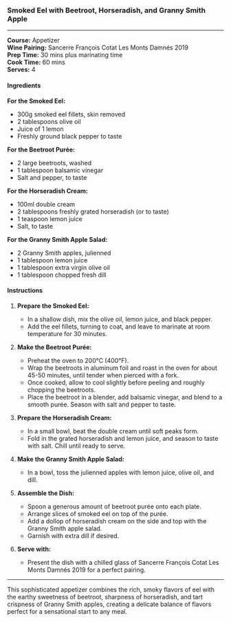 ### Smoked Eel with Beetroot, Horseradish, and Granny Smith Apple

---
**Course:** Appetizer  
**Wine Pairing:** Sancerre François Cotat Les Monts Damnés 2019  
**Prep Time:** 30 mins plus marinating time  
**Cook Time:** 60 mins  
**Serves:** 4

#### Ingredients

**For the Smoked Eel:**
- 300g smoked eel fillets, skin removed
- 2 tablespoons olive oil
- Juice of 1 lemon
- Freshly ground black pepper to taste

**For the Beetroot Purée:**
- 2 large beetroots, washed
- 1 tablespoon balsamic vinegar
- Salt and pepper, to taste

**For the Horseradish Cream:**
- 100ml double cream
- 2 tablespoons freshly grated horseradish (or to taste)
- 1 teaspoon lemon juice
- Salt, to taste

**For the Granny Smith Apple Salad:**
- 2 Granny Smith apples, julienned
- 1 tablespoon lemon juice
- 1 tablespoon extra virgin olive oil
- 1 tablespoon chopped fresh dill

#### Instructions

1. **Prepare the Smoked Eel:**  
   - In a shallow dish, mix the olive oil, lemon juice, and black pepper.  
   - Add the eel fillets, turning to coat, and leave to marinate at room temperature for 30 minutes.

2. **Make the Beetroot Purée:**  
   - Preheat the oven to 200°C (400°F).  
   - Wrap the beetroots in aluminum foil and roast in the oven for about 45-50 minutes, until tender when pierced with a fork.  
   - Once cooked, allow to cool slightly before peeling and roughly chopping the beetroots.  
   - Place the beetroot in a blender, add balsamic vinegar, and blend to a smooth purée. Season with salt and pepper to taste.

3. **Prepare the Horseradish Cream:**  
   - In a small bowl, beat the double cream until soft peaks form.  
   - Fold in the grated horseradish and lemon juice, and season to taste with salt. Chill until ready to serve.

4. **Make the Granny Smith Apple Salad:**  
   - In a bowl, toss the julienned apples with lemon juice, olive oil, and dill.

5. **Assemble the Dish:**  
   - Spoon a generous amount of beetroot purée onto each plate.  
   - Arrange slices of smoked eel on top of the purée.  
   - Add a dollop of horseradish cream on the side and top with the Granny Smith apple salad.  
   - Garnish with extra dill if desired.

6. **Serve with:**  
   - Present the dish with a chilled glass of Sancerre François Cotat Les Monts Damnés 2019 for a perfect pairing.

---

This sophisticated appetizer combines the rich, smoky flavors of eel with the earthy sweetness of beetroot, sharpness of horseradish, and tart crispness of Granny Smith apples, creating a delicate balance of flavors perfect for a sensational start to any meal.